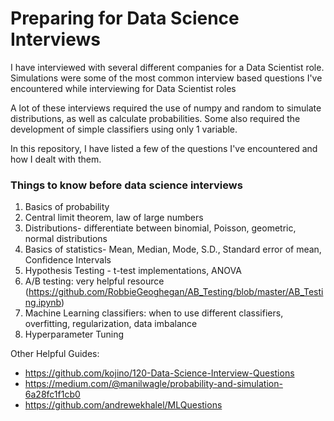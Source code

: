 # Preparing for Data Science Interviews

I have interviewed with several different companies for a Data Scientist role. Simulations were some of the most common interview based questions I've encountered while interviewing for Data Scientist roles 

A lot of these interviews required the use of numpy and random to simulate distributions, as well as calculate probabilities. Some also required the development of simple classifiers using only 1 variable. 

In this repository, I have listed a few of the questions I've encountered and how I dealt with them. 

### Things to know before data science interviews 

1. Basics of probability 
2. Central limit theorem, law of large numbers
3. Distributions- differentiate between binomial, Poisson, geometric, normal distributions 
4. Basics of statistics- Mean, Median, Mode, S.D., Standard error of mean, Confidence Intervals 
5. Hypothesis Testing - t-test implementations, ANOVA
6. A/B testing: very helpful resource (https://github.com/RobbieGeoghegan/AB_Testing/blob/master/AB_Testing.ipynb) 
7. Machine Learning classifiers: when to use different classifiers, overfitting, regularization, data imbalance
8. Hyperparameter Tuning 

Other Helpful Guides: 
* https://github.com/kojino/120-Data-Science-Interview-Questions
* https://medium.com/@manilwagle/probability-and-simulation-6a28fc1f1cb0
* https://github.com/andrewekhalel/MLQuestions
